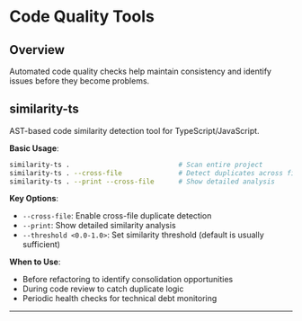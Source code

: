 # Code Quality Tools

## Overview

Automated code quality checks help maintain consistency and identify issues before they become problems.

## similarity-ts

AST-based code similarity detection tool for TypeScript/JavaScript.

**Basic Usage**:

```bash
similarity-ts .                           # Scan entire project
similarity-ts . --cross-file              # Detect duplicates across files
similarity-ts . --print --cross-file      # Show detailed analysis
```

**Key Options**:

- `--cross-file`: Enable cross-file duplicate detection
- `--print`: Show detailed similarity analysis
- `--threshold <0.0-1.0>`: Set similarity threshold (default is usually sufficient)

**When to Use**:

- Before refactoring to identify consolidation opportunities
- During code review to catch duplicate logic
- Periodic health checks for technical debt monitoring

---

<!-- Additional code quality tools can be added below -->
